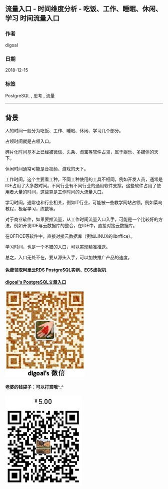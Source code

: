 ## 流量入口 - 时间维度分析 - 吃饭、工作、睡眠、休闲、学习 时间流量入口  
                                                                                                
### 作者                                                                                                                                             
digoal                                                                                           
                                                                                                  
### 日期                                                                                             
2018-12-15                                                                                            
                                                                                              
### 标签                                                                                           
PostgreSQL , 思考 , 流量      
                                                                                                
----                                                                                          
                                                                                                   
## 背景     
人的时间一般分为吃饭、工作、睡眠、休闲、学习几个部分。  
  
占领时间就是占领入口。  
  
碎片化时间基本上已经被微信、头条、淘宝等软件占领，属于娱乐、多媒体的天下。  
  
休闲时间通常可能是音视频、游戏的天下。  
  
工作时间，这个主要看工种，不同工种使用的工具不相同，例如开发人员，通常是IDE占用了大多数时间。不同行业有不同行业的通用软件支撑。这些软件占用了使用者大量的时间，这些算是工作时间的大流量入口。  
  
学习时间，通常也和行业相关，例如IT行业，可能被一些教学网站占领。例如菜鸟教程，极客学习，练数等。  
  
对于商业软件，如果要推流量，从工作时间流量入口入手，可能是一个比较好的方法，例如开发IDE与云数据库的整合，在IDE中，直接对接云数据库。  
  
在OFFICE等软件中，直接对接云数据库（例如LINUX的librffice）。  
  
学习时间，也是一个不错的入口，可以实现精准推送。  
    
总之，入口无处不在，要从源头入手，可以加快推广产品的速度。    
  
  
  
  
  
  
  
  
  
  
#### [免费领取阿里云RDS PostgreSQL实例、ECS虚拟机](https://free.aliyun.com/ "57258f76c37864c6e6d23383d05714ea")
  
  
#### [digoal's PostgreSQL文章入口](https://github.com/digoal/blog/blob/master/README.md "22709685feb7cab07d30f30387f0a9ae")
  
  
![digoal's weixin](../pic/digoal_weixin.jpg "f7ad92eeba24523fd47a6e1a0e691b59")
  
  
#### 老婆的钱袋子：可以打赏哦^_^  
![wife's weixin ds](../pic/wife_weixin_ds.jpg "acd5cce1a143ef1d6931b1956457bc9f")
  
